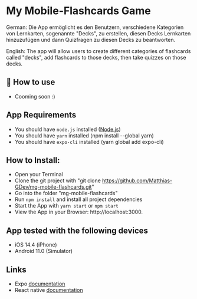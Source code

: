 # My Mobile-Flashcards Game

German:
Die App ermöglicht es den Benutzern, verschiedene Kategorien von Lernkarten, sogenannte "Decks", zu erstellen, diesen Decks Lernkarten hinzuzufügen und dann Quizfragen zu diesen Decks zu beantworten.

English:
The app will allow users to create different categories of flashcards called "decks", add flashcards to those decks, then take quizzes on those decks.

## 🚀 How to use

- Cooming soon :)

## App Requirements

- You should have `node.js` installed ([Node.js](https://nodejs.org/en/))
- You should have `yarn` installed (npm install --global yarn)
- You should have `expo-cli` installed (yarn global add expo-cli)

## How to Install:

- Open your Terminal
- Clone the git project with "git clone https://github.com/Matthias-GDev/mg-mobile-flashcards.git"
- Go into the folder "mg-mobile-flashcards"
- Run `npm install` and install all project dependencies
- Start the App with `yarn start` or `npm start`
- View the App in your Browser: http://localhost:3000.

## App tested with the following devices

- iOS 14.4 (iPhone)
- Android 11.0 (Simulator)

## Links

- Expo [documentation](https://docs.expo.io/versions/latest/)
- React native [documentation](https://reactnative.dev/)
